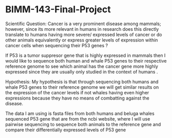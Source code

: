 # BIMM-143-Final-Project

Scientific Question: Cancer is a very prominent disease among mammals; however, since its more relevant in humans in research does this directly translate to humans having more severe/ expressed levels of cancer or do other animals equivalently or express greater levels of expression within cancer cells when sequencing their P53 genes ?

If P53 is a tumor suppresor gene that is highly expressed in mammals then I would like to sequence both human and whale P53 genes to their respective reference genome to see which animal has the cancer gene more highly expressed since they are usually only studied in the context of humans .

Hypothesis: My hypothesis is that through sequencing both humans and whale P53 genes to their reference genome we will get similar results on the expression of the cancer levels if not whales having even higher expressions because they have no means of combatting against the disease.

The data I am using is fasta files from both humans and beluga whales sequenced P53 gene that are from the ncbi website, where I will use pairwise sequencing to sequence both animals to the reference gene and compare their differentially expressed levels of P53 gene
